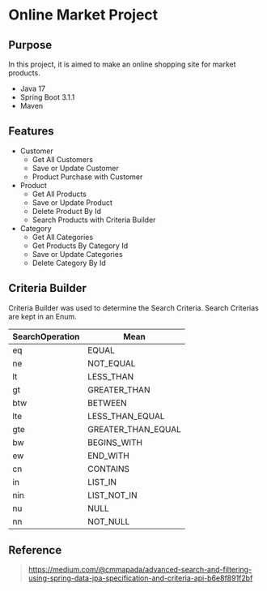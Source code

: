 # Online Market Project
## Purpose 

In this project, it is aimed to make an online shopping site for market products.

- Java 17
- Spring Boot 3.1.1
- Maven

## Features
- Customer
   *    Get All Customers
   *    Save or Update Customer
   *    Product Purchase with Customer
- Product
  * Get All Products
  * Save or Update Product
  * Delete Product By Id
  * Search Products with Criteria Builder
- Category
    * Get All Categories
    * Get Products By Category Id
    * Save or Update Categories
    * Delete Category By Id

## Criteria Builder

Criteria Builder was used to determine the Search Criteria. Search Criterias are kept in an Enum.

| SearchOperation | Mean |
| ------ | ------ |
| eq | EQUAL |
| ne | NOT_EQUAL |
| lt | LESS_THAN |
| gt | GREATER_THAN |
| btw | BETWEEN |
| lte | LESS_THAN_EQUAL 
| gte | GREATER_THAN_EQUAL |
| bw | BEGINS_WITH |
| ew | END_WITH |
| cn | CONTAINS |
| in | LIST_IN |
| nin | LIST_NOT_IN 
| nu | NULL |
| nn | NOT_NULL 

## Reference
> https://medium.com/@cmmapada/advanced-search-and-filtering-using-spring-data-jpa-specification-and-criteria-api-b6e8f891f2bf


